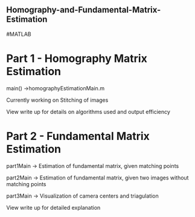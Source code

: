 ## Homography-and-Fundamental-Matrix-Estimation
#MATLAB

# Part 1 - Homography Matrix Estimation

main() ->homographyEstimationMain.m

Currently working on Stitching of images

View write up for details on algorithms used and output efficiency



# Part 2 - Fundamental Matrix Estimation

part1Main -> Estimation of fundamental matrix, given matching points

part2Main -> Estimation of fundamental matrix, given two images without matching points

part3Main -> Visualization of camera centers and triagulation

View write up for detailed explanation
